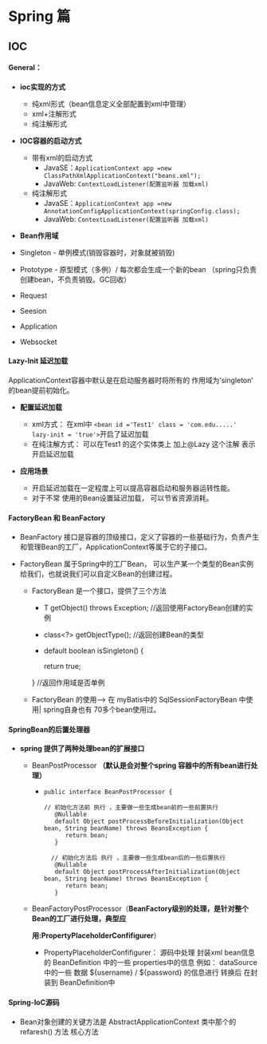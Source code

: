 # Spring 篇



## IOC 



#### General：

+ **ioc实现的方式**
  + 纯xml形式（bean信息定义全部配置到xml中管理）
  + xml+注解形式
  + 纯注解形式
+ **IOC容器的启动方式**
  + 带有xml的启动方式
    + JavaSE：`ApplicationContext app =new ClassPathXmlApplicationContext("beans.xml");`
    + JavaWeb: `ContextLoadListener(配置监听器 加载xml)`
  + 纯注解形式
    + JavaSE：`ApplicationContext app =new AnnotationConfigApplicationContext(springConfig.class);` 
    + JavaWeb: `ContextLoadListener(配置监听器 加载xml)`

+  **Bean作用域**
  +  Singleton  - 单例模式(销毁容器时，对象就被销毁)
  + Prototype -  原型模式（多例）/ 每次都会生成一个新的bean （spring只负责创建bean，不负责销毁。GC回收）
  + Request
  + Seesion
  + Application
  + Websocket

#### Lazy-Init  延迟加载

ApplicationContext容器中默认是在启动服务器时将所有的 作用域为’singleton‘ 的bean提前初始化。

+ **配置延迟加载**
  + xml方式： 在xml中 `<bean id ='Test1' class = 'com.edu.....'  lazy-init = 'true'>`开启了延迟加载
  + 在纯注解方式： 可以在Test1 的这个实体类上 加上@Lazy 这个注解 表示开启延迟加载

+ **应用场景**
  + 开启延迟加载在一定程度上可以提高容器启动和服务器运转性能。
  + 对于不常 使用的Bean设置延迟加载， 可以节省资源消耗。

#### FactoryBean 和 BeanFactory             

+ BeanFactory 接口是容器的顶级接口，定义了容器的一些基础行为，负责产生和管理Bean的工厂，ApplicationContext等属于它的子接口。

+ FactoryBean 属于Spring中的工厂Bean， 可以生产某一个类型的Bean实例给我们，也就说我们可以自定义Bean的创建过程。

  + FactoryBean 是一个接口，提供了三个方法 

    +   T  getObject()  throws Exception;   //返回使用FactoryBean创建的实例

    +   class<?> getObjectType();  //返回创建Bean的类型

    +   default boolean isSingleton() {

        return true;     

      } //返回作用域是否单例

  + FactoryBean 的使用-->  在 myBatis中的 SqlSessionFactoryBean 中使用| spring自身也有 70多个bean使用过。

  

#### SpringBean的后置处理器

+ **spring 提供了两种处理bean的扩展接口**

  + BeanPostProcessor **（默认是会对整个spring 容器中的所有bean进行处理）**

    <!--源码-->

    + ```
      public interface BeanPostProcessor {
      
      // 初始化方法前 执行 ，主要做一些生成bean前的一些前置执行
         @Nullable
         default Object postProcessBeforeInitialization(Object bean, String beanName) throws BeansException {
            return bean;
         }
      
        // 初始化方法后 执行 ，主要做一些生成bean后的一些后置执行
         @Nullable
         default Object postProcessAfterInitialization(Object bean, String beanName) throws BeansException {
            return bean;
         }
      ```

  + BeanFactoryPostProcessor（**BeanFactory级别的处理，是针对整个Bean的⼯⼚进⾏处理，典型应**

    **⽤:PropertyPlaceholderConfifigurer**）

    +   PropertyPlaceholderConfifigurer： 源码中处理 封装xml bean信息的 BeanDefinition 中的一些 properties中的信息  例如：  dataSource 中的一些  数据 ${username} / ${password} 的信息进行 转换后 在封装到 BeanDefinition中 

#### Spring-IoC源码

+ Bean对象创建的关键方法是 AbstractApplicationContext  类中那个的 refaresh() 方法  核心方法
